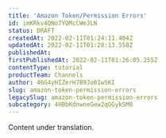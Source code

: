 ```yaml
---
title: 'Amazon Token/Permission Errors'
id: imKRkv4QNo7YQMcCWeJLN
status: DRAFT
createdAt: 2022-02-11T01:24:11.404Z
updatedAt: 2022-02-11T01:28:13.558Z
publishedAt: 
firstPublishedAt: 2022-02-11T01:26:05.255Z
contentType: tutorial
productTeam: Channels
author: 46G4yHIZerH7B9Jo0Iw5KI
slug: amazon-token-permission-errors
legacySlug: amazon-token-permission-errors
subcategory: 4HBbKdnwneGew2qGGykSM8
---
```


<div class="alert alert-warning" role="alert">Content under translation.</div>
